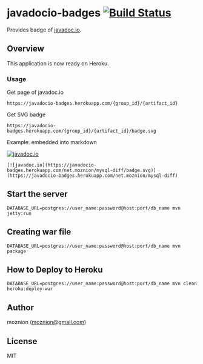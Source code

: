 javadocio-badges [![Build Status](https://travis-ci.org/moznion/javadocio-badges.svg?branch=master)](https://travis-ci.org/moznion/javadocio-badges)
==

Provides badge of [javadoc.io](http://www.javadoc.io/).

Overview
--

This application is now ready on Heroku.

### Usage

Get page of javadoc.io

    https://javadocio-badges.herokuapp.com/{group_id}/{artifact_id}

Get SVG badge

    https://javadocio-badges.herokuapp.com/{group_id}/{artifact_id}/badge.svg

Example: embedded into markdown

[![javadoc.io](https://javadocio-badges.herokuapp.com/net.moznion/mysql-diff/badge.svg)](https://javadocio-badges.herokuapp.com/net.moznion/mysql-diff)

    [![javadoc.io](https://javadocio-badges.herokuapp.com/net.moznion/mysql-diff/badge.svg)](https://javadocio-badges.herokuapp.com/net.moznion/mysql-diff)

Start the server
--

    DATABASE_URL=postgres://user_name:password@host:port/db_name mvn jetty:run

Creating war file
--

    DATABASE_URL=postgres://user_name:password@host:port/db_name mvn package

How to Deploy to Heroku
--

    DATABASE_URL=postgres://user_name:password@host:port/db_name mvn clean heroku:deploy-war

Author
--

moznion (<moznion@gmail.com>)

License
--

MIT

